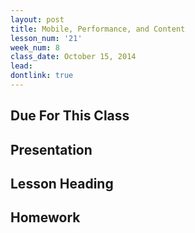 ```yaml
---
layout: post
title: Mobile, Performance, and Content
lesson_num: '21'
week_num: 8
class_date: October 15, 2014
lead: 
dontlink: true
---
```


## Due For This Class

## Presentation

## Lesson Heading
  
## Homework

